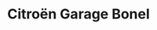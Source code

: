 ---
title: "Citroën Garage Bonel"
url: /treignac/citroen-garage-bonel/
shop: réparation de voitures
---